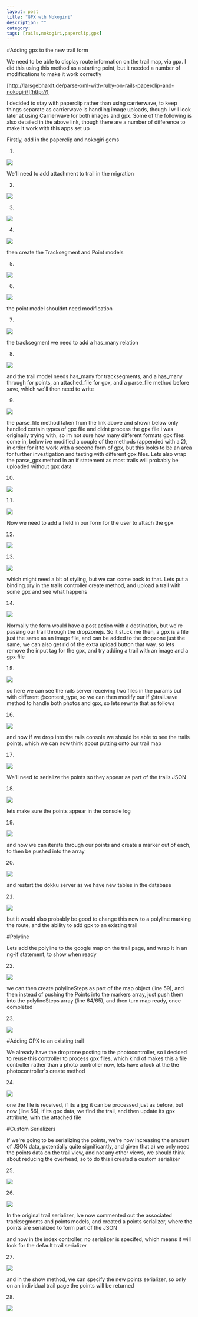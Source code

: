 ```yaml
---
layout: post
title: "GPX wth Nokogiri"
description: ""
category: 
tags: [rails,nokogiri,paperclip,gpx]
---
```


#Adding gpx to the new trail form

We need to be able to display route information on the trail map, via gpx. I did this using this method as a starting point, but it needed a number of modifications to make it work correctly

[http://larsgebhardt.de/parse-xml-with-ruby-on-rails-paperclip-and-nokogiri/](http://)

I decided to stay with paperclip rather than using carrierwave, to keep things separate as carrierwave is handling image uploads, though I will look later at using Carrierwave for both images and gpx. Some of the following is also detailed in the above link, though there are a number of difference to make it work with this apps set up



Firstly, add in the paperclip and nokogiri gems

1)

<img src="http://salterhebble.com/blogpics/gx1.jpg">



We'll need to add attachment to trail in the migration 

2)

<img src="http://salterhebble.com/blogpics/gx2.jpg">

3)

<img src="http://salterhebble.com/blogpics/gx3.jpg">

4)

<img src="http://salterhebble.com/blogpics/gx4.jpg">

then create the Tracksegment and Point models 

5)

<img src="http://salterhebble.com/blogpics/gx5.jpg">

6)

<img src="http://salterhebble.com/blogpics/gx6.jpg">

the point model shouldnt need modification

7)

<img src="http://salterhebble.com/blogpics/gx7.jpg">

the tracksegment we need to add a has_many relation

8)

<img src="http://salterhebble.com/blogpics/gx8.jpg">

and the trail model needs has_many for tracksegments, and a has_many through for points, an attached_file for gpx, and a parse_file method before save, which we'll then need to write

9)

<img src="http://salterhebble.com/blogpics/gx9.jpg">

the parse_file method taken from the link above and shown below only handled certain types of gpx file and didnt process the gpx file i was originally trying with, so im not sure how many different formats gpx files come in, below ive modified a couple of the methods (appended with a 2), in order for it to work with a second form of gpx, but this looks to be an area for further investigation and testing with different gpx files. Lets also wrap the parse_gpx method in an if statement as most trails will probably be uploaded without gpx data

10)

<img src="http://salterhebble.com/blogpics/gx10.jpg">

11)

<img src="http://salterhebble.com/blogpics/gx11.jpg">


Now we need to add a field in our form for the user to attach the gpx

12)

<img src="http://salterhebble.com/blogpics/gx12.jpg">

13)

<img src="http://salterhebble.com/blogpics/gx13.jpg">


which might need a bit of styling, but we can come back to that. Lets put a binding.pry in the trails controller create method, and upload a trail with some gpx and see what happens

14)

<img src="http://salterhebble.com/blogpics/gx14.jpg">

Normally the form would have a post action with a destination, but we're passing our trail through the dropzonejs. So it stuck me then, a gpx is a file just the same as an image file, and can be added to the dropzone just the same, we can also get rid of the extra upload button that way. so lets remove the input tag for the gpx, and try adding a trail with an image and a gpx file 

15)

<img src="http://salterhebble.com/blogpics/gxb1.jpg">

so here we can see the rails server receiving two files in the params but with different @content_type, so we can then modify our if @trail.save method to handle both photos and gpx, so lets rewrite that as follows

16)

<img src="http://salterhebble.com/blogpics/gxb2.jpg">

and now if we drop into the rails console we should be able to see the trails points, which we can now think about putting onto our trail map

17)

<img src="http://salterhebble.com/blogpics/gxb3.jpg">


We'll need to serialize the points so they appear as part of the trails JSON

18)

<img src="http://salterhebble.com/blogpics/gxb4.jpg">

lets make sure the points appear in the console log

19)

<img src="http://salterhebble.com/blogpics/gxb5.jpg">


and now we can iterate through our points and create a marker out of each, to then be pushed into the array

20)

<img src="http://salterhebble.com/blogpics/gxb6.jpg">

and restart the dokku server as we have new tables in the database

21)

<img src="http://salterhebble.com/blogpics/gxb7.jpg">

but it would also probably be good to change this now to a polyline marking the route, and the ability to add gpx to an existing trail

#Polyline

Lets add the polyline to the google map on the trail page, and wrap it in an ng-if statement, to show when ready

22)

<img src="http://salterhebble.com/blogpics/gpx22.jpg">

we can then create polylineSteps as part of the map object (line 59), and then instead of pushing the Points into the markers array, just push them into the polylineSteps array (line 64/65), and then turn map ready, once completed

23)

<img src="http://salterhebble.com/blogpics/gpx23.jpg">

#Adding GPX to an existing trail

We already have the dropzone posting to the photocontroller, so i decided to reuse this controller to process gpx files, which kind of makes this a file controller rather than a photo controller now, lets have a look at the the photocontroller's create method

24)

<img src="http://salterhebble.com/blogpics/gpx24.jpg">

one the file is received, if its a jpg it can be processed just as before, but now (line 56), if its gpx data, we find the trail, and then update its gpx attribute, with the attached file

#Custom Serializers

If we're going to be serializing the points, we're now increasing the amount of JSON data, potentially quite significantly, and given that a) we only need the points data on the trail view, and not any other views, we should think about reducing the overhead, so to do this i created a custom serializer


25)

<img src="http://salterhebble.com/blogpics/gpx26.jpg">

26)

<img src="http://salterhebble.com/blogpics/gpx25.jpg">

In the original trail serializer, Ive now commented out the associated tracksegments and points models, and created a points serializer, where the points are serialized to form part of the JSON


and now in the index controller, no serializer is specifed, which means it will look for the default trail serializer

27)

<img src="http://salterhebble.com/blogpics/gpx27.jpg">


and in the show method, we can specify the new points serializer, so only on an individual trail page the points will be returned

28)

<img src="http://salterhebble.com/blogpics/gpx28.jpg">

#
















